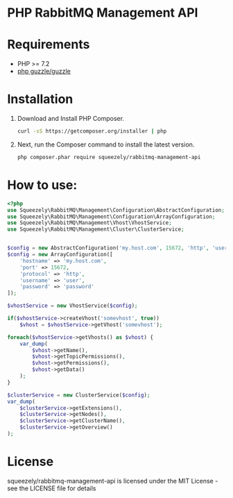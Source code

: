 # PHP RabbitMQ Management API

Requirements
====
- PHP >= 7.2
- [php guzzle/guzzle](https://github.com/guzzle/guzzle)

Installation
====
1. Download and Install PHP Composer.

   ``` sh
   curl -sS https://getcomposer.org/installer | php
   ```

2. Next, run the Composer command to install the latest version.
   ``` sh
   php composer.phar require squeezely/rabbitmq-management-api
   ```

   
How to use:
====
```php
<?php
use Squeezely\RabbitMQ\Management\Configuration\AbstractConfiguration;
use Squeezely\RabbitMQ\Management\Configuration\ArrayConfiguration;
use Squeezely\RabbitMQ\Management\Vhost\VhostService;
use Squeezely\RabbitMQ\Management\Cluster\ClusterService;


$config = new AbstractConfiguration('my.host.com', 15672, 'http', 'user', 'password');
$config = new ArrayConfiguration([
    'hostname' => 'my.host.com',
    'port' => 15672,
    'protocol' => 'http',
    'username' => 'user',
    'password' => 'password'
]);

$vhostService = new VhostService($config);

if($vhostService->createVhost('somevhost', true))
    $vhost = $vhostService->getVhost('somevhost');

foreach($vhostService->getVhosts() as $vhost) {
    var_dump(
        $vhost->getName(),
        $vhost->getTopicPermissions(), 
        $vhost->getPermissions(), 
        $vhost->getData()
    );
}

$clusterService = new ClusterService($config);
var_dump(
    $clusterService->getExtensions(),
    $clusterService->getNodes(),
    $clusterService->getClusterName(),
    $clusterService->getOverview()
);

```

License
====

squeezely/rabbitmq-management-api is licensed under the MIT License - see the LICENSE file for details